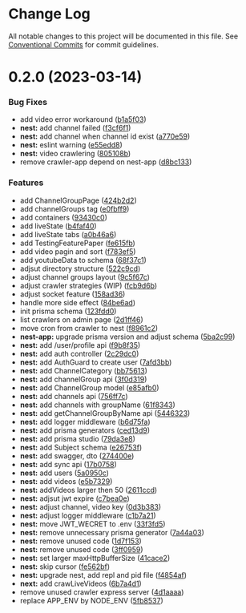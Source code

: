 # Change Log

All notable changes to this project will be documented in this file.
See [Conventional Commits](https://conventionalcommits.org) for commit guidelines.

# 0.2.0 (2023-03-14)


### Bug Fixes

* add video error workaround ([b1a5f03](https://github.com/tokileecy/BrowseClips/commit/b1a5f036ac0cfa234df7e16c775e9b2443fc5d45))
* **nest:** add channel failed ([f3cf6f1](https://github.com/tokileecy/BrowseClips/commit/f3cf6f1a77edc4ef651c3546b15f29c1c373460d))
* **nest:** add channel when channel id exist ([a770e59](https://github.com/tokileecy/BrowseClips/commit/a770e597d2f7ebfbd1799c90bcc67e811bc22a3c))
* **nest:** eslint warning ([e55edd8](https://github.com/tokileecy/BrowseClips/commit/e55edd854f42cb0d880836b946f2a4f60f6c5045))
* **nest:** video crawlering ([805108b](https://github.com/tokileecy/BrowseClips/commit/805108b3cb849ed3359770a648303079eab8ff7a))
* remove crawler-app depend on nest-app ([d8bc133](https://github.com/tokileecy/BrowseClips/commit/d8bc1331579a8e0f22d56b991acdd4697f6a62e9))


### Features

* add ChannelGroupPage ([424b2d2](https://github.com/tokileecy/BrowseClips/commit/424b2d219fc72caf1c5b3178a07915608df0d1bb))
* add channelGroups tag ([e0fbff9](https://github.com/tokileecy/BrowseClips/commit/e0fbff99aa24e59bfa8281c1d908b02b37197a58))
* add containers ([93430c0](https://github.com/tokileecy/BrowseClips/commit/93430c0c96f5ef0b97ceecfcac6a1e52263ba306))
* add liveState ([b4faf40](https://github.com/tokileecy/BrowseClips/commit/b4faf40523dbd5537f1650f2d72791467576e96b))
* add liveState tabs ([a0b46a6](https://github.com/tokileecy/BrowseClips/commit/a0b46a69eed28b3060d8f5b954f3461f62a38889))
* add TestingFeaturePaper ([fe615fb](https://github.com/tokileecy/BrowseClips/commit/fe615fb6e5507b62b63ba7886f471d0ba062500b))
* add video pagin and sort ([f783ef5](https://github.com/tokileecy/BrowseClips/commit/f783ef5ff2a0245db2390ab23dd1582b7e817375))
* add youtubeData to schema ([68f37c1](https://github.com/tokileecy/BrowseClips/commit/68f37c11e1e44e06bdbd2dd050a8141ca08eac2a))
* adjsut directory structure ([522c9cd](https://github.com/tokileecy/BrowseClips/commit/522c9cd1819c693e1c97f2cccb25e73b0ff9cefc))
* adjust channel groups layout ([9c5f67c](https://github.com/tokileecy/BrowseClips/commit/9c5f67cdec3ddba5e01b4da6f491f00c24b95bdd))
* adjust crawler strategies (WIP) ([fcb9d6b](https://github.com/tokileecy/BrowseClips/commit/fcb9d6ba4a1837131c8e4edb19de556945afedfe))
* adjust socket feature ([158ad36](https://github.com/tokileecy/BrowseClips/commit/158ad364904b4bc31be3ab6a6c993fcf95b33c5a))
* handle more side effect ([84be6ad](https://github.com/tokileecy/BrowseClips/commit/84be6ad4953f1cfa0fbe67173983593ad46dc64e))
* init prisma schema ([123fdd0](https://github.com/tokileecy/BrowseClips/commit/123fdd09106f6a7e0f1679e04e6f96d4a0444a48))
* list crawlers on admin page ([2d1ff46](https://github.com/tokileecy/BrowseClips/commit/2d1ff46cff11f86cb940b1ea93469fedfdd40179))
* move cron from crawler to nest ([f8961c2](https://github.com/tokileecy/BrowseClips/commit/f8961c226e48df7430461c7d5131f0df3643c2df))
* **nest-app:** upgrade prisma version and adjust schema ([5ba2c99](https://github.com/tokileecy/BrowseClips/commit/5ba2c9992b8685a1676ce945e3a474b0fe619e66))
* **nest:** add /user/profile api ([f9b8f35](https://github.com/tokileecy/BrowseClips/commit/f9b8f35139ece7380e4385795ff1210b795aa1aa))
* **nest:** add auth controller ([2c29dc0](https://github.com/tokileecy/BrowseClips/commit/2c29dc0d6afe40424a8cb9a0cf18f614538e756f))
* **nest:** add AuthGuard to create user ([7afd3bb](https://github.com/tokileecy/BrowseClips/commit/7afd3bb2368e01442305997c58bbada2204baf95))
* **nest:** add ChannelCategory ([bb75613](https://github.com/tokileecy/BrowseClips/commit/bb756130459eb91234ca7a2607bb8e50c29642ba))
* **nest:** add channelGroup api ([3f0d319](https://github.com/tokileecy/BrowseClips/commit/3f0d3198c20b68c743f51e3c2a394aceb12a4b04))
* **nest:** add ChannelGroup model ([e85afb0](https://github.com/tokileecy/BrowseClips/commit/e85afb032735e58848675348863769f4920f81a4))
* **nest:** add channels api ([756ff7c](https://github.com/tokileecy/BrowseClips/commit/756ff7cd4159f517ac9fa4285e2d72a52f386467))
* **nest:** add channels with groupName ([61f8343](https://github.com/tokileecy/BrowseClips/commit/61f8343acc4a255b3e87c65951e63b2ad383405d))
* **nest:** add getChannelGroupByName api ([5446323](https://github.com/tokileecy/BrowseClips/commit/544632330ba7839ca8655918b0f2b8219e0c360a))
* **nest:** add logger middleware ([b6d75fa](https://github.com/tokileecy/BrowseClips/commit/b6d75facee0ff967fb1f1956ee67b676d18f1e11))
* **nest:** add prisma generators ([ced13d9](https://github.com/tokileecy/BrowseClips/commit/ced13d90834bb6329f017770621cd747c399d498))
* **nest:** add prisma studio ([79da3e8](https://github.com/tokileecy/BrowseClips/commit/79da3e8e5498f7a71e316808a94158eb2e55dc9c))
* **nest:** add Subject schema ([e26753f](https://github.com/tokileecy/BrowseClips/commit/e26753fdc406e9633e06655cc2fa8bb142f986c0))
* **nest:** add swagger, dto ([274400e](https://github.com/tokileecy/BrowseClips/commit/274400e408803320c0362742c7b13e5e0d76df24))
* **nest:** add sync api ([17b0758](https://github.com/tokileecy/BrowseClips/commit/17b0758311623532a49f3e66de375c6dadfb7edf))
* **nest:** add users ([5a0950c](https://github.com/tokileecy/BrowseClips/commit/5a0950c9ce245f8df8d456f8451948cfde695d19))
* **nest:** add videos ([e5b7329](https://github.com/tokileecy/BrowseClips/commit/e5b7329774f0f5a856589753c4578ac768811a6d))
* **nest:** addVideos larger then 50 ([2611ccd](https://github.com/tokileecy/BrowseClips/commit/2611ccd4a7129dccf993b639bd350abff55c19fc))
* **nest:** adjsut jwt expire ([c7bea0e](https://github.com/tokileecy/BrowseClips/commit/c7bea0ef3a9baa36e93830e41c150d0ce35e1959))
* **nest:** adjust channel, video key ([0d3b383](https://github.com/tokileecy/BrowseClips/commit/0d3b383df785997b2ffb3065ba4e2a6ca5b53cd6))
* **nest:** adjust logger middleware ([c1b7a21](https://github.com/tokileecy/BrowseClips/commit/c1b7a21697867abd65b5af7205108a846051b233))
* **nest:** move JWT_WECRET to .env ([33f3fd5](https://github.com/tokileecy/BrowseClips/commit/33f3fd5db526000ae721bc063358d67df046d2ea))
* **nest:** remove unnecessary prisma generator ([7a44a03](https://github.com/tokileecy/BrowseClips/commit/7a44a03f1875c5c00f935cc25f7883c591a56f6f))
* **nest:** remove unused code ([1d7f153](https://github.com/tokileecy/BrowseClips/commit/1d7f15330df7da1ba1d1edfd18df20e2879121c7))
* **nest:** remove unused code ([3ff0959](https://github.com/tokileecy/BrowseClips/commit/3ff095954b516ec24e07877f18161dcfb59a051d))
* **nest:** set larger maxHttpBufferSize ([41cace2](https://github.com/tokileecy/BrowseClips/commit/41cace2ef284e62bafb478b8ccea6e50e5e145f3))
* **nest:** skip cursor ([fe562bf](https://github.com/tokileecy/BrowseClips/commit/fe562bfa4b066016df8b28c67c78c7ba3330af67))
* **nest:** upgrade nest, add repl and pid file ([f4854af](https://github.com/tokileecy/BrowseClips/commit/f4854af44c969af77fdb1e71c18bb6129b98c19e))
* **next:** add crawLiveVideos ([6b7a4d1](https://github.com/tokileecy/BrowseClips/commit/6b7a4d121e4fa2ecc8406574eb0c709930d3035e))
* remove unused crawler express server ([4d1aaaa](https://github.com/tokileecy/BrowseClips/commit/4d1aaaa1ec33d410618499d7497343f6f803935b))
* replace APP_ENV by NODE_ENV ([5fb8537](https://github.com/tokileecy/BrowseClips/commit/5fb8537ab901659afe06d348210e198abade5b4c))
